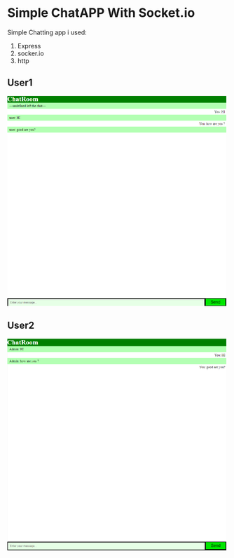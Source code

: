 # Simple ChatAPP With Socket.io
Simple Chatting app i used: 
1. Express
2. socker.io
3. http

## User1
<img title="cover-photo" alt="" src="images/user1.png" width="500px">

## User2
<img title="cover-photo-2" alt="" src="images/user2.png" width="500px">
